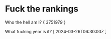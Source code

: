 # Fuck the rankings

Who the hell am I?
{ 3751979 }

What fucking year is it?
[ 2024-03-26T06:30:00Z ]
